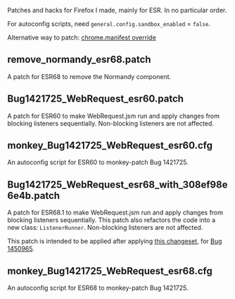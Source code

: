 Patches and hacks for Firefox I made, mainly for ESR.
In no particular order.

For autoconfig scripts, need `general.config.sandbox_enabled` = `false`.

Alternative way to patch: [chrome.manifest override](https://github.com/tartpvule/my-firefox-patches/issues/2#issue-481998289)

## remove_normandy_esr68.patch

A patch for ESR68 to remove the Normandy component.

## Bug1421725_WebRequest_esr60.patch

A patch for ESR60 to make WebRequest.jsm run and apply changes from blocking listeners sequentially.
Non-blocking listeners are not affected.

## monkey_Bug1421725_WebRequest_esr60.cfg

An autoconfig script for ESR60 to monkey-patch Bug 1421725.

## Bug1421725_WebRequest_esr68_with_308ef98e6e4b.patch

A patch for ESR68.1 to make WebRequest.jsm run and apply changes from blocking listeners sequentially.
This patch also refactors the code into a new class: `ListenerRunner`.
Non-blocking listeners are not affected.

This patch is intended to be applied after applying [this changeset](https://hg.mozilla.org/mozilla-central/rev/308ef98e6e4b),
for [Bug 1450965](https://bugzilla.mozilla.org/show_bug.cgi?id=1450965).

## monkey_Bug1421725_WebRequest_esr68.cfg

An autoconfig script for ESR68 to monkey-patch Bug 1421725.
